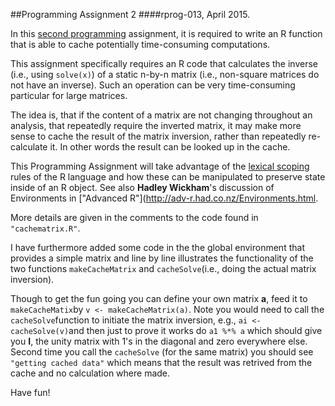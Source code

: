 ##Programming Assignment 2
####rprog-013, April 2015.

In this [second programming](https://class.coursera.org/rprog-013/human_grading/view/courses/973494/assessments/3/submissions) assignment, it is required to write an R
function that is able to cache potentially time-consuming computations.

This assignment specifically requires an R code that calculates the inverse (i.e., using `solve(x)`) of a static n-by-n matrix (i.e., non-square matrices do not have an inverse). Such an operation can be very time-consuming particular for large matrices.

The idea is, that if the content of a matrix are not changing throughout an analysis, that repeatedly require the inverted matrix, it may make more sense to cache the result of the matrix inversion, rather than repeatedly re-calculate it. In other words the result can be looked up in the cache.

This Programming Assignment will take advantage of the [lexical scoping](https://www.stat.auckland.ac.nz/~ihaka/downloads/lexical.pdf) rules of
the R language and how these can be manipulated to preserve state inside
of an R object. See also __Hadley Wickham__'s discussion of Environments in ["Advanced R"](http://adv-r.had.co.nz/Environments.html.

More details are given in the comments to the code found in `"cachematrix.R"`.

I have furthermore added some code in the the global environment that provides a simple matrix and line by line illustrates the functionality of the two functions `makeCacheMatrix` and `cacheSolve`(i.e., doing the actual matrix inversion).

Though to get the fun going you can define your own matrix __a__, feed it to `makeCacheMatix`by `v <- makeCacheMatrix(a)`. Note you would need to call the `cacheSolve`function to initiate the matrix inversion, e.g., `ai <- cacheSolve(v)`and then just to prove it works do `a1 %*% a` which should give you __I__, the unity matrix with 1's in the diagonal and zero everywhere else. Second time you call the `cacheSolve` (for the same matrix) you should see `"getting cached data"` which means that the result was retrived from the cache and no calculation where made.

Have fun!

